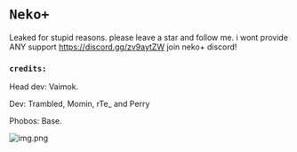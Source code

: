 # `Neko+`
Leaked for stupid reasons. please leave a star and follow me. i wont provide ANY support
https://discord.gg/zv9aytZW join neko+ discord! 
### `credits:`
Head dev: Vaimok.

Dev: Trambled, Momin, rTe_ and Perry

Phobos: Base.

![img.png](img.png)

